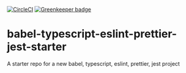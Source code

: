 [![CircleCI](https://circleci.com/gh/jmjpro/babel-typescript-eslint-prettier-jest-starter.svg?style=svg)](https://circleci.com/gh/jmjpro/babel-typescript-eslint-prettier-jest-starter)
[![Greenkeeper badge](https://badges.greenkeeper.io/jmjpro/babel-typescript-eslint-prettier-jest-starter.svg)](https://greenkeeper.io/)

# babel-typescript-eslint-prettier-jest-starter
A starter repo for a new babel, typescript, eslint, prettier, jest project
